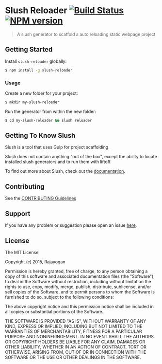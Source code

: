 # Slush Reloader [![Build Status](https://secure.travis-ci.org/rajayogan/slush-reloader.png?branch=master)](https://travis-ci.org/rajayogan/slush-reloader) [![NPM version](https://badge-me.herokuapp.com/api/npm/slush-reloader.png)](http://badges.enytc.com/for/npm/slush-reloader)

> A slush generator to scaffold a auto reloading static webpage project


## Getting Started

Install `slush-reloader` globally:

```bash
$ npm install -g slush-reloader
```

### Usage

Create a new folder for your project:

```bash
$ mkdir my-slush-reloader
```

Run the generator from within the new folder:

```bash
$ cd my-slush-reloader && slush reloader
```

## Getting To Know Slush

Slush is a tool that uses Gulp for project scaffolding.

Slush does not contain anything "out of the box", except the ability to locate installed slush generators and to run them with liftoff.

To find out more about Slush, check out the [documentation](https://github.com/slushjs/slush).

## Contributing

See the [CONTRIBUTING Guidelines](https://github.com/rajayogan/slush-reloader/blob/master/CONTRIBUTING.md)

## Support
If you have any problem or suggestion please open an issue [here](https://github.com/rajayogan/slush-reloader/issues).

## License 

The MIT License

Copyright (c) 2015, Rajayogan

Permission is hereby granted, free of charge, to any person
obtaining a copy of this software and associated documentation
files (the "Software"), to deal in the Software without
restriction, including without limitation the rights to use,
copy, modify, merge, publish, distribute, sublicense, and/or sell
copies of the Software, and to permit persons to whom the
Software is furnished to do so, subject to the following
conditions:

The above copyright notice and this permission notice shall be
included in all copies or substantial portions of the Software.

THE SOFTWARE IS PROVIDED "AS IS", WITHOUT WARRANTY OF ANY KIND,
EXPRESS OR IMPLIED, INCLUDING BUT NOT LIMITED TO THE WARRANTIES
OF MERCHANTABILITY, FITNESS FOR A PARTICULAR PURPOSE AND
NONINFRINGEMENT. IN NO EVENT SHALL THE AUTHORS OR COPYRIGHT
HOLDERS BE LIABLE FOR ANY CLAIM, DAMAGES OR OTHER LIABILITY,
WHETHER IN AN ACTION OF CONTRACT, TORT OR OTHERWISE, ARISING
FROM, OUT OF OR IN CONNECTION WITH THE SOFTWARE OR THE USE OR
OTHER DEALINGS IN THE SOFTWARE.

